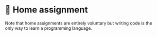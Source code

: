 # :wrench: Home assignment

Note that home assignments are entirely voluntary but writing code is the only
way to learn a programming language.
